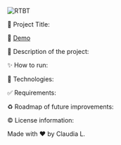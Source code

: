 
![RTBT](https://user-images.githubusercontent.com/101289219/170180847-c5b15808-a5bf-464f-9bfa-26f01111202a.jpg)

📌 Project Title:

👀 [Demo](https://rawcdn.githack.com/ClaudiaLopezLagosGlez/RealTimeBusTracker/be430960333f0a486ca0d7661af51d433ccfaea6/index.html) 

🎯 Description of the project:

✨ How to run:

🚀 Technologies:

✅ Requirements:

♻️ Roadmap of future improvements: 

©️ License information:

 Made with ❤️ by Claudia L.
 
